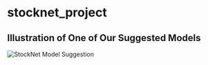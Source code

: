 # stocknet_project

## Illustration of One of Our Suggested Models


![](images/StockNet_model "StockNet Model Suggestion")
